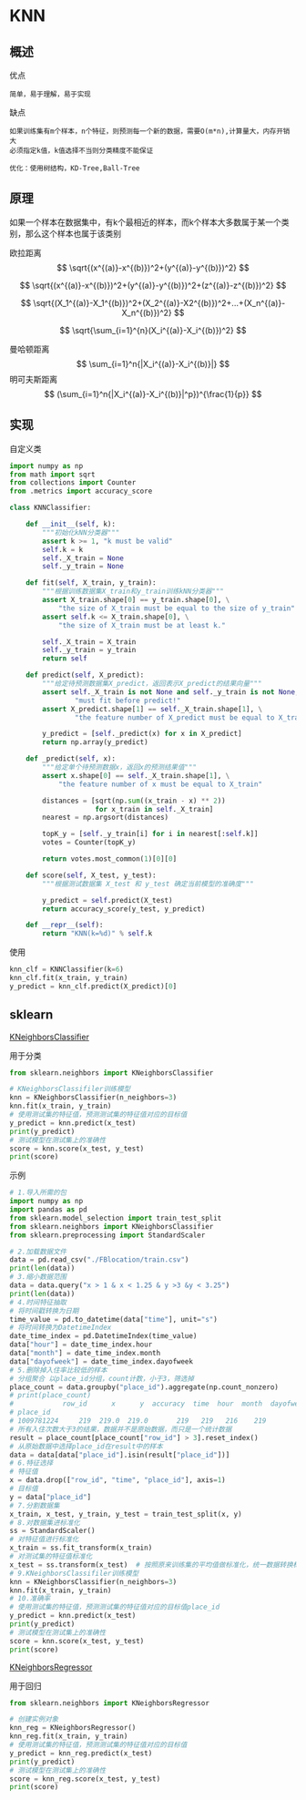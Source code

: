 # KNN

## 概述

优点

```
简单，易于理解，易于实现
```

缺点

```
如果训练集有m个样本，n个特征，则预测每一个新的数据，需要O(m*n),计算量大，内存开销大
必须指定k值，k值选择不当则分类精度不能保证

优化：使用树结构，KD-Tree,Ball-Tree
```

## 原理

如果一个样本在数据集中，有k个最相近的样本，而k个样本大多数属于某一个类别，那么这个样本也属于该类别

欧拉距离
$$
\sqrt{(x^{(a)}-x^{(b)})^2+(y^{(a)}-y^{(b)})^2}
$$

$$
\sqrt{(x^{(a)}-x^{(b)})^2+(y^{(a)}-y^{(b)})^2+(z^{(a)}-z^{(b)})^2}
$$

$$
\sqrt{(X_1^{(a)}-X_1^{(b)})^2+(X_2^{(a)}-X2^{(b)})^2+...+(X_n^{(a)}-X_n^{(b)})^2}
$$

$$
\sqrt{\sum_{i=1}^{n}(X_i^{(a)}-X_i^{(b)})^2}
$$

曼哈顿距离
$$
\sum_{i=1}^n{|X_i^{(a)}-X_i^{(b)}|}
$$
明可夫斯距离
$$
(\sum_{i=1}^n{|X_i^{(a)}-X_i^{(b)}|^p})^{\frac{1}{p}}
$$


## 实现

自定义类

```python
import numpy as np
from math import sqrt
from collections import Counter
from .metrics import accuracy_score

class KNNClassifier:

    def __init__(self, k):
        """初始化kNN分类器"""
        assert k >= 1, "k must be valid"
        self.k = k
        self._X_train = None
        self._y_train = None

    def fit(self, X_train, y_train):
        """根据训练数据集X_train和y_train训练kNN分类器"""
        assert X_train.shape[0] == y_train.shape[0], \
            "the size of X_train must be equal to the size of y_train"
        assert self.k <= X_train.shape[0], \
            "the size of X_train must be at least k."

        self._X_train = X_train
        self._y_train = y_train
        return self

    def predict(self, X_predict):
        """给定待预测数据集X_predict，返回表示X_predict的结果向量"""
        assert self._X_train is not None and self._y_train is not None, \
                "must fit before predict!"
        assert X_predict.shape[1] == self._X_train.shape[1], \
                "the feature number of X_predict must be equal to X_train"

        y_predict = [self._predict(x) for x in X_predict]
        return np.array(y_predict)

    def _predict(self, x):
        """给定单个待预测数据x，返回x的预测结果值"""
        assert x.shape[0] == self._X_train.shape[1], \
            "the feature number of x must be equal to X_train"

        distances = [sqrt(np.sum((x_train - x) ** 2))
                     for x_train in self._X_train]
        nearest = np.argsort(distances)

        topK_y = [self._y_train[i] for i in nearest[:self.k]]
        votes = Counter(topK_y)

        return votes.most_common(1)[0][0]

    def score(self, X_test, y_test):
        """根据测试数据集 X_test 和 y_test 确定当前模型的准确度"""

        y_predict = self.predict(X_test)
        return accuracy_score(y_test, y_predict)

    def __repr__(self):
        return "KNN(k=%d)" % self.k
```

使用

```python 
knn_clf = KNNClassifier(k=6)
knn_clf.fit(x_train, y_train)
y_predict = knn_clf.predict(X_predict)[0]
```

## sklearn

[KNeighborsClassifier](https://scikit-learn.org/stable/modules/generated/sklearn.neighbors.KNeighborsClassifier.html#sklearn.neighbors.KNeighborsClassifier)

用于分类

```python
from sklearn.neighbors import KNeighborsClassifier

# KNeighborsClassifiler训练模型
knn = KNeighborsClassifier(n_neighbors=3)
knn.fit(x_train, y_train)
# 使用测试集的特征值，预测测试集的特征值对应的目标值
y_predict = knn.predict(x_test)
print(y_predict)
# 测试模型在测试集上的准确性
score = knn.score(x_test, y_test)
print(score)
```

示例

```python
# 1.导入所需的包
import numpy as np
import pandas as pd
from sklearn.model_selection import train_test_split
from sklearn.neighbors import KNeighborsClassifier
from sklearn.preprocessing import StandardScaler

# 2.加载数据文件
data = pd.read_csv("./FBlocation/train.csv")
print(len(data))
# 3.缩小数据范围
data = data.query("x > 1 & x < 1.25 & y >3 &y < 3.25")
print(len(data))
# 4.时间特征抽取
# 将时间戳转换为日期
time_value = pd.to_datetime(data["time"], unit="s")
# 将时间转换为DatetimeIndex
date_time_index = pd.DatetimeIndex(time_value)
data["hour"] = date_time_index.hour
data["month"] = date_time_index.month
data["dayofweek"] = date_time_index.dayofweek
# 5.删除掉入住率比较低的样本
# 分组聚合 以place_id分组，count计数，小于3，筛选掉
place_count = data.groupby("place_id").aggregate(np.count_nonzero)
# print(place_count)
#            row_id      x      y  accuracy  time  hour  month  dayofweek
# place_id
# 1009781224     219  219.0  219.0       219   219   216    219        200
# 所有入住次数大于3的结果，数据并不是原始数据，而只是一个统计数据
result = place_count[place_count["row_id"] > 3].reset_index()
# 从原始数据中选择place_id在result中的样本
data = data[data["place_id"].isin(result["place_id"])]
# 6.特征选择
# 特征值
x = data.drop(["row_id", "time", "place_id"], axis=1)
# 目标值
y = data["place_id"]
# 7.分割数据集
x_train, x_test, y_train, y_test = train_test_split(x, y)
# 8.对数据集进标准化
ss = StandardScaler()
# 对特征值进行标准化
x_train = ss.fit_transform(x_train)
# 对测试集的特征值标准化
x_test = ss.transform(x_test)  # 按照原来训练集的平均值做标准化，统一数据转换标准
# 9.KNeighborsClassifiler训练模型
knn = KNeighborsClassifier(n_neighbors=3)
knn.fit(x_train, y_train)
# 10.准确率
# 使用测试集的特征值，预测测试集的特征值对应的目标值place_id
y_predict = knn.predict(x_test)
print(y_predict)
# 测试模型在测试集上的准确性
score = knn.score(x_test, y_test)
print(score)
```

[KNeighborsRegressor](KNeighborsRegressor)

用于回归

```python
from sklearn.neighbors import KNeighborsRegressor

# 创建实例对象
knn_reg = KNeighborsRegressor()  
knn_reg.fit(x_train, y_train)
# 使用测试集的特征值，预测测试集的特征值对应的目标值
y_predict = knn_reg.predict(x_test)
print(y_predict)
# 测试模型在测试集上的准确性
score = knn_reg.score(x_test, y_test)
print(score)
```

